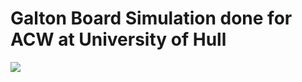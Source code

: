 # Galton Board Simulation done for ACW at University of Hull
![](https://github.com/CDragu/Galton-Board-Simulation/blob/master/Progression/Simulation.gif)
